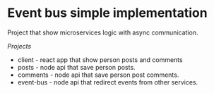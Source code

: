 # Event bus simple implementation

Project that show microservices logic with async communication.

*Projects*
* client - react app that show person posts and comments
* posts - node api that save person posts.
* comments - node api that save person post comments.
* event-bus - node api that redirect events from other services.